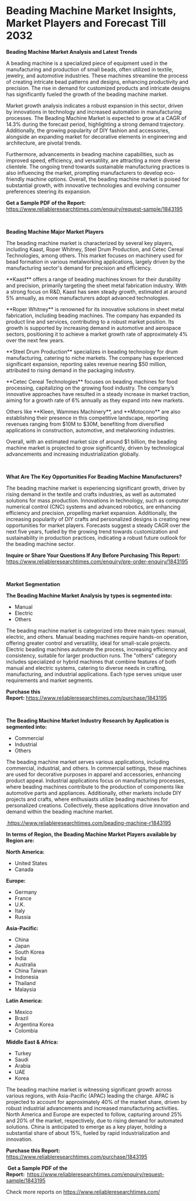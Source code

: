 <p><h1>Beading Machine Market Insights, Market Players and Forecast Till 2032</h1></p><p><strong>Beading Machine Market Analysis and Latest Trends</strong></p>
<p><p>A beading machine is a specialized piece of equipment used in the manufacturing and production of small beads, often utilized in textile, jewelry, and automotive industries. These machines streamline the process of creating intricate bead patterns and designs, enhancing productivity and precision. The rise in demand for customized products and intricate designs has significantly fueled the growth of the beading machine market.</p><p>Market growth analysis indicates a robust expansion in this sector, driven by innovations in technology and increased automation in manufacturing processes. The Beading Machine Market is expected to grow at a CAGR of 14.3% during the forecast period, highlighting a strong demand trajectory. Additionally, the growing popularity of DIY fashion and accessories, alongside an expanding market for decorative elements in engineering and architecture, are pivotal trends.</p><p>Furthermore, advancements in beading machine capabilities, such as improved speed, efficiency, and versatility, are attracting a more diverse clientele. The ongoing trend towards sustainable manufacturing practices is also influencing the market, prompting manufacturers to develop eco-friendly machine options. Overall, the beading machine market is poised for substantial growth, with innovative technologies and evolving consumer preferences steering its expansion.</p></p>
<p><strong>Get a Sample PDF of the Report:&nbsp;</strong> <a href="https://www.reliableresearchtimes.com/enquiry/request-sample/1843195?utm_campaign=3358&utm_medium=2&utm_source=Github&utm_content=ia&utm_term=11042025&utm_id=beading-machine">https://www.reliableresearchtimes.com/enquiry/request-sample/1843195</a></p>
<p>&nbsp;</p>
<p><strong>Beading Machine Major Market Players</strong></p>
<p><p>The beading machine market is characterized by several key players, including Kaast, Roper Whitney, Steel Drum Production, and Cetec Cereal Technologies, among others. This market focuses on machinery used for bead formation in various metalworking applications, largely driven by the manufacturing sector's demand for precision and efficiency.</p><p>**Kaast** offers a range of beading machines known for their durability and precision, primarily targeting the sheet metal fabrication industry. With a strong focus on R&D, Kaast has seen steady growth, estimated at around 5% annually, as more manufacturers adopt advanced technologies.</p><p>**Roper Whitney** is renowned for its innovative solutions in sheet metal fabrication, including beading machines. The company has expanded its product line and services, contributing to a robust market position. Its growth is supported by increasing demand in automotive and aerospace sectors, positioning it to achieve a market growth rate of approximately 4% over the next few years.</p><p>**Steel Drum Production** specializes in beading technology for drum manufacturing, catering to niche markets. The company has experienced significant expansion, reporting sales revenue nearing $50 million, attributed to rising demand in the packaging industry.</p><p>**Cetec Cereal Technologies** focuses on beading machines for food processing, capitalizing on the growing food industry. The company’s innovative approaches have resulted in a steady increase in market traction, aiming for a growth rate of 6% annually as they expand into new markets.</p><p>Others like **Kleen, Wammes Machinery**, and **Motocono** are also establishing their presence in this competitive landscape, reporting revenues ranging from $10M to $30M, benefiting from diversified applications in construction, automotive, and metalworking industries.</p><p>Overall, with an estimated market size of around $1 billion, the beading machine market is projected to grow significantly, driven by technological advancements and increasing industrialization globally.</p></p>
<p>&nbsp;</p>
<p><strong>What Are The Key Opportunities For Beading Machine Manufacturers?</strong></p>
<p><p>The beading machine market is experiencing significant growth, driven by rising demand in the textile and crafts industries, as well as automated solutions for mass production. Innovations in technology, such as computer numerical control (CNC) systems and advanced robotics, are enhancing efficiency and precision, propelling market expansion. Additionally, the increasing popularity of DIY crafts and personalized designs is creating new opportunities for market players. Forecasts suggest a steady CAGR over the next five years, fueled by the growing trend towards customization and sustainability in production practices, indicating a robust future outlook for the beading machine sector.</p></p>
<p><strong>Inquire or Share Your Questions If Any Before Purchasing This Report:</strong> <a href="https://www.reliableresearchtimes.com/enquiry/pre-order-enquiry/1843195?utm_campaign=3358&utm_medium=2&utm_source=Github&utm_content=ia&utm_term=11042025&utm_id=beading-machine">https://www.reliableresearchtimes.com/enquiry/pre-order-enquiry/1843195</a></p>
<p>&nbsp;</p>
<p><strong>Market Segmentation</strong></p>
<p><strong>The Beading Machine Market Analysis by types is segmented into:</strong></p>
<p><ul><li>Manual</li><li>Electric</li><li>Others</li></ul></p>
<p><p>The beading machine market is categorized into three main types: manual, electric, and others. Manual beading machines require hands-on operation, offering greater control and versatility, ideal for small-scale projects. Electric beading machines automate the process, increasing efficiency and consistency, suitable for larger production runs. The "others" category includes specialized or hybrid machines that combine features of both manual and electric systems, catering to diverse needs in crafting, manufacturing, and industrial applications. Each type serves unique user requirements and market segments.</p></p>
<p><strong>Purchase this Report:&nbsp;</strong><a href="https://www.reliableresearchtimes.com/purchase/1843195?utm_campaign=3358&utm_medium=2&utm_source=Github&utm_content=ia&utm_term=11042025&utm_id=beading-machine">https://www.reliableresearchtimes.com/purchase/1843195</a></p>
<p>&nbsp;</p>
<p><strong>The Beading Machine Market Industry Research by Application is segmented into:</strong></p>
<p><ul><li>Commercial</li><li>Industrial</li><li>Others</li></ul></p>
<p><p>The beading machine market serves various applications, including commercial, industrial, and others. In commercial settings, these machines are used for decorative purposes in apparel and accessories, enhancing product appeal. Industrial applications focus on manufacturing processes, where beading machines contribute to the production of components like automotive parts and appliances. Additionally, other markets include DIY projects and crafts, where enthusiasts utilize beading machines for personalized creations. Collectively, these applications drive innovation and demand within the beading machine market.</p></p>
<p><a href="https://www.reliableresearchtimes.com/beading-machine-r1843195?utm_campaign=3358&utm_medium=2&utm_source=Github&utm_content=ia&utm_term=11042025&utm_id=beading-machine">&nbsp;https://www.reliableresearchtimes.com/beading-machine-r1843195</a></p>
<p><strong>In terms of Region, the Beading Machine Market Players available by Region are:</strong></p>
<p>
    <p> <strong> North America: </strong>
        <ul>
            <li>United States</li>
            <li>Canada</li>
        </ul>
        </p> 
    <p> <strong> Europe: </strong>
        <ul>
            <li>Germany</li>
            <li>France</li>
            <li>U.K.</li>
            <li>Italy</li>
            <li>Russia</li>
        </ul>
        </p> 
    <p> <strong> Asia-Pacific: </strong>
        <ul>
            <li>China</li>
            <li>Japan</li>
            <li>South Korea</li>
            <li>India</li>
            <li>Australia</li>
            <li>China Taiwan</li>
            <li>Indonesia</li>
            <li>Thailand</li>
            <li>Malaysia</li>
        </ul>
        </p> 
    <p> <strong> Latin America: </strong>
        <ul>
            <li>Mexico</li>
            <li>Brazil</li>
            <li>Argentina Korea</li>
            <li>Colombia</li>
        </ul>
        </p> 
    <p> <strong> Middle East & Africa: </strong>
        <ul>
            <li>Turkey</li>
            <li>Saudi</li>
            <li>Arabia</li>
            <li>UAE</li>
            <li>Korea</li>
        </ul>
    </p>
    </p>
<p><p>The beading machine market is witnessing significant growth across various regions, with Asia-Pacific (APAC) leading the charge. APAC is projected to account for approximately 40% of the market share, driven by robust industrial advancements and increased manufacturing activities. North America and Europe are expected to follow, capturing around 25% and 20% of the market, respectively, due to rising demand for automated solutions. China is anticipated to emerge as a key player, holding a substantial share of about 15%, fueled by rapid industrialization and innovation.</p></p>
<p><strong>Purchase this Report: </strong><a href="https://www.reliableresearchtimes.com/purchase/1843195?utm_campaign=3358&utm_medium=2&utm_source=Github&utm_content=ia&utm_term=11042025&utm_id=beading-machine">https://www.reliableresearchtimes.com/purchase/1843195</a></p>
<p>&nbsp;<strong>Get a Sample PDF of the Report:&nbsp;&nbsp;</strong><a href="https://www.reliableresearchtimes.com/enquiry/request-sample/1843195?utm_campaign=3358&utm_medium=2&utm_source=Github&utm_content=ia&utm_term=11042025&utm_id=beading-machine">https://www.reliableresearchtimes.com/enquiry/request-sample/1843195</a></p>
<p><strong></strong></p>
<p>Check more reports on <a href="https://www.reliableresearchtimes.com/?utm_campaign=3358&utm_medium=2&utm_source=Github&utm_content=ia&utm_term=11042025&utm_id=beading-machine">https://www.reliableresearchtimes.com/</a></p>